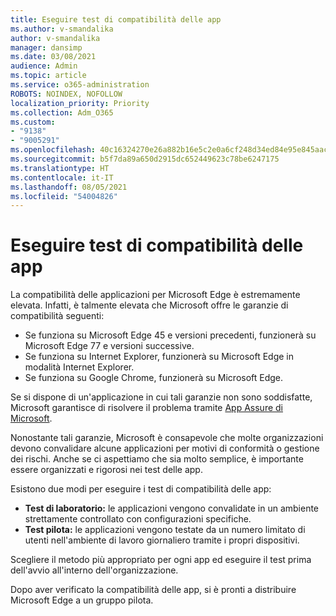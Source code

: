 ```yaml
---
title: Eseguire test di compatibilità delle app
ms.author: v-smandalika
author: v-smandalika
manager: dansimp
ms.date: 03/08/2021
audience: Admin
ms.topic: article
ms.service: o365-administration
ROBOTS: NOINDEX, NOFOLLOW
localization_priority: Priority
ms.collection: Adm_O365
ms.custom:
- "9138"
- "9005291"
ms.openlocfilehash: 40c16324270e26a882b16e5c2e0a6cf248d34ed84e95e845aac5dfa44ac58c72
ms.sourcegitcommit: b5f7da89a650d2915dc652449623c78be6247175
ms.translationtype: HT
ms.contentlocale: it-IT
ms.lasthandoff: 08/05/2021
ms.locfileid: "54004826"
---
```

# <a name="do-app-compatibility-testing"></a>Eseguire test di compatibilità delle app

La compatibilità delle applicazioni per Microsoft Edge è estremamente elevata. Infatti, è talmente elevata che Microsoft offre le garanzie di compatibilità seguenti:
- Se funziona su Microsoft Edge 45 e versioni precedenti, funzionerà su Microsoft Edge 77 e versioni successive.
- Se funziona su Internet Explorer, funzionerà su Microsoft Edge in modalità Internet Explorer.
- Se funziona su Google Chrome, funzionerà su Microsoft Edge.

Se si dispone di un'applicazione in cui tali garanzie non sono soddisfatte, Microsoft garantisce di risolvere il problema tramite [App Assure di Microsoft](https://www.microsoft.com/fasttrack/microsoft-365/app-assure).

Nonostante tali garanzie, Microsoft è consapevole che molte organizzazioni devono convalidare alcune applicazioni per motivi di conformità o gestione dei rischi. Anche se ci aspettiamo che sia molto semplice, è importante essere organizzati e rigorosi nei test delle app.

Esistono due modi per eseguire i test di compatibilità delle app:

- **Test di laboratorio:** le applicazioni vengono convalidate in un ambiente strettamente controllato con configurazioni specifiche.
- **Test pilota:** le applicazioni vengono testate da un numero limitato di utenti nell'ambiente di lavoro giornaliero tramite i propri dispositivi.

Scegliere il metodo più appropriato per ogni app ed eseguire il test prima dell'avvio all'interno dell'organizzazione.

Dopo aver verificato la compatibilità delle app, si è pronti a distribuire Microsoft Edge a un gruppo pilota.
